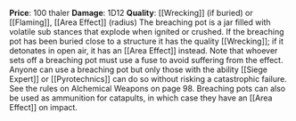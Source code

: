 **Price**: 100 thaler
**Damage**: 1D12
**Quality**: [[Wrecking]] (if buried) or [[Flaming]], [[Area Effect]] (radius)
The breaching pot is a jar filled with volatile sub stances that explode when ignited or crushed. If the breaching pot has been buried close to a structure it has the quality [[Wrecking]]; if it detonates in open air, it has an [[Area Effect]] instead. Note that whoever sets off a breaching pot must use a fuse to avoid suffering from the effect. Anyone can use a breaching pot but only those with the ability [[Siege Expert]] or [[Pyrotechnics]] can do so without risking a catastrophic failure. See the rules on Alchemical Weapons on page 98. Breaching pots can also be used as ammunition for catapults, in which case they have an [[Area Effect]] on impact.
